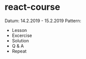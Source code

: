 # react-course

Datum: 14.2.2019  - 15.2.2019 
Pattern:
  - Lesson
  - Excercise
  - Solution
  - Q & A
  - Repeat
 

